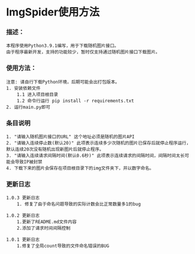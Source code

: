 # ImgSpider使用方法
### 描述：
    本程序使用Python3.9.1编写，用于下载随机图片接口。
    由于程序最新开发，支持的功能较少，暂时仅支持通过随机图片接口下载图片。

### 使用方法：
    注意: 请自行下载Python环境，后期可能会出打包版本。
    1. 安装依赖文件
        1.1 进入项目根目录
        1.2 命令行运行 pip install -r requirements.txt
    2. 运行main.py即可

### 条目说明
    1. "请输入随机图片接口的URL" 这个地址必须是随机的图片API
    2. "请输入连续停止数(默认20)" 此项表示连续多少次随机的图片已保存后就停止程序运行，默认连续20次没有随机出现新图片后就停止程序。
    3. "请输入连续请求间隔时间(默认0.6秒)" 此项表示连续请求的间隔时间，间隔时间太长可能会导致IP被封禁
    4. 下载下来的图片会保存在项目根目录下的img文件夹下，并以数字命名。

### 更新日志
    1.0.3 更新日志
        1. 修复了由于命名问题导致的实际计数会比正常数量多1的bug

    1.0.2 更新日志
        1.更新了README.md文件内容
        2.添加了请求时间间隔控制

    1.0.1 更新日志
        1.修复了全局count导致的文件命名错误的BUG
